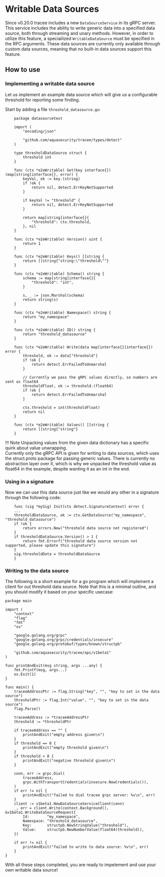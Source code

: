 # Writable Data Sources

Since v0.20.0 tracee includes a new `DataSourceService` in its gRPC server. This service includes the ability
to write generic data into a specified data source, both through streaming and unary methods. 
However, in order to utilize this feature, a speciailized `WritableDataSource` must be specified in the RPC arguments.
These data sources are currently only available through custom data sources, meaning that no built-in data sources support this feature.

## How to use

### Implementing a writable data source
Let us implement an example data source which will give us a configurable threshold for reporting some finding.

Start by adding a file `threshold_datasource.go`:
```golang
    package datasourcetest

    import (
        "encoding/json"

        "github.com/aquasecurity/tracee/types/detect"
    )

    type thresholdDataSource struct {
        threshold int
    }

    func (ctx *e2eWritable) Get(key interface{}) (map[string]interface{}, error) {
        keyVal, ok := key.(string)
        if !ok {
            return nil, detect.ErrKeyNotSupported
        }

        if keyVal != "threshold" {
            return nil, detect.ErrKeyNotSupported
        }

        return map[string]interface{}{
            "threshold": ctx.threshold,
        }, nil
    }

    func (ctx *e2eWritable) Version() uint {
        return 1
    }

    func (ctx *e2eWritable) Keys() []string {
        return []string{"string:\"threshold\""}
    }

    func (ctx *e2eWritable) Schema() string {
        schema := map[string]interface{}{
            "threshold": "int",
        }

        s, _ := json.Marshal(schema)
        return string(s)
    }

    func (ctx *e2eWritable) Namespace() string {
        return "my_namespace"
    }

    func (ctx *e2eWritable) ID() string {
        return "threshold_datasource"
    }

    func (ctx *e2eWritable) Write(data map[interface{}]interface{}) error {
        threshold, ok := data["threshold"]
        if !ok {
            return detect.ErrFailedToUnmarshal
        }
        
        // Currently we pass the gRPC values directly, so numbers are sent as float64
        thresholdFloat, ok := threshold.(float64)
        if !ok {
            return detect.ErrFailedToUnmarshal
        }

        ctx.threshold = int(thresholdFloat)
        return nil
    }

    func (ctx *e2eWritable) Values() []string {
        return []string{"string"}
    }
```

!!! Note 
    Unpacking values from the given data dictionary has a specific quirk about value unwrapping.  
    Currently only the gRPC API is given for writing to data sources, which uses the struct.proto package for passing generic values. 
    There is currently no abstraction layer over it, which is why we unpacked the threshold value as float64 in the example, despite wanting 
    it as an int in the end.

### Using in a signature
Now we can use this data source just like we would any other in a signature through the following code:
```golang
    func (sig *mySig) Init(ctx detect.SignatureContext) error {
    ...
    thresholdDataSource, ok := ctx.GetDataSource("my_namespace", "threshold_datasource")
    if !ok {
        return errors.New("threshold data source not registered")
    }
    if thresholdDataSource.Version() > 1 {
        return fmt.Errorf("threshold data source version not supported, please update this signature")
    }
    sig.thresholdData = thresholdDataSource
    }
```

### Writing to the data source
The following is a short example for a go program which will implement a client for out threshold data source. Note that this is a minimal outline, and you should modify it based on your specific usecase:
```golang
package main

import (
	"context"
	"flag"
	"fmt"
	"os"

	"google.golang.org/grpc"
	"google.golang.org/grpc/credentials/insecure"
	"google.golang.org/protobuf/types/known/structpb"

	"github.com/aquasecurity/tracee/api/v1beta1"
)

func printAndExit(msg string, args ...any) {
	fmt.Printf(msg, args...)
	os.Exit(1)
}

func main() {
    traceeAddressPtr := flag.String("key", "", "key to set in the data source")
	thresholdPtr := flag.Int("value", "", "key to set in the data source")
	flag.Parse()

	traceeAddress := *traceeAddressPtr
	threshold := *thresholdPtr

	if traceeAddress == "" {
		printAndExit("empty address given\n")
	}
	if threshold == 0 {
		printAndExit("empty threshold given\n")
	}
    if threshold < 0 {
		printAndExit("negative threshold given\n")
	}

	conn, err := grpc.Dial(
		traceeAddress,
		grpc.WithTransportCredentials(insecure.NewCredentials()),
	)
	if err != nil {
		printAndExit("failed to dial tracee grpc server: %v\n", err)
	}
	client := v1beta1.NewDataSourceServiceClient(conn)
	_, err = client.Write(context.Background(), &v1beta1.WriteDataSourceRequest{
		Id:        "my_namespace",
		Namespace: "threshold_datasource",
		Key:       structpb.NewStringValue("threshold"),
		Value:     structpb.NewNumberValue(float64(threshold)),
	})

	if err != nil {
		printAndExit("failed to write to data source: %v\n", err)
	}
}
```

With all these steps completed, you are ready to impelement and use your own writable data source!
